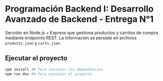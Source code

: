 # Programación Backend I: Desarrollo Avanzado de Backend - Entrega N°1

Servidor en Node.js + Express que gestiona productos y carritos de compra mediante endpoints REST. La información se persiste en archivos `products.json` y `carts.json`.

##  Ejecutar el proyecto

```bash
npm install ## Para instalar las dependencias
npm run dev ## Para ejecutar el proyecto

